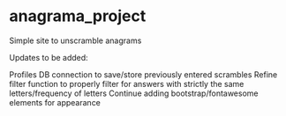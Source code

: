 # anagrama_project
Simple site to unscramble anagrams

Updates to be added:

Profiles
DB connection to save/store previously entered scrambles
Refine filter function to properly filter for answers with strictly the same letters/frequency of letters
Continue adding bootstrap/fontawesome elements for appearance
